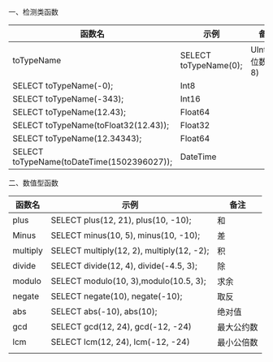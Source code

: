 一、检测类函数



| 函数名                                     | 示例                  | 备注             |
| ------------------------------------------ | --------------------- | ---------------- |
| toTypeName                                 | SELECT toTypeName(0); | UInt8(三位数为8) |
| SELECT toTypeName(-0);                     | Int8                  |                  |
| SELECT toTypeName(-343);                   | Int16                 |                  |
| SELECT toTypeName(12.43);                  | Float64               |                  |
| SELECT toTypeName(toFloat32(12.43));       | Float32               |                  |
| SELECT toTypeName(12.34343);               | Float64               |                  |
| SELECT toTypeName(toDateTime(1502396027)); | DateTime              |                  |



二、数值型函数



| 函数名   | 示例                                      | 备注       |
| -------- | ----------------------------------------- | ---------- |
| plus     | SELECT plus(12, 21), plus(10, -10);       | 和         |
| Minus    | SELECT minus(10, 5), minus(10, -10);      | 差         |
| multiply | SELECT multiply(12, 2), multiply(12, -2); | 积         |
| divide   | SELECT divide(12, 4), divide(-4.5, 3);    | 除         |
| modulo   | SELECT modulo(10, 3),modulo(10.5, 3);     | 求余       |
| negate   | SELECT negate(10), negate(-10);           | 取反       |
| abs      | SELECT abs(-10), abs(10);                 | 绝对值     |
| gcd      | SELECT gcd(12, 24), gcd(-12, -24)         | 最大公约数 |
| lcm      | SELECT lcm(12, 24), lcm(-12, -24)         | 最小公倍数 |
|          |                                           |            |



